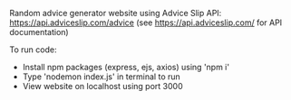 Random advice generator website using Advice Slip API: https://api.adviceslip.com/advice
(see https://api.adviceslip.com/ for API documentation)

To run code:
- Install npm packages (express, ejs, axios) using 'npm i'
- Type 'nodemon index.js' in terminal to run
- View website on localhost using port 3000
